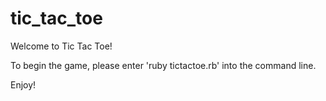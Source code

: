 tic_tac_toe
===========

Welcome to Tic Tac Toe!

To begin the game, please enter 'ruby tictactoe.rb' into the command line.

Enjoy!
